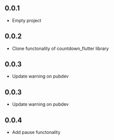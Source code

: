 ## 0.0.1
* Empty project

## 0.0.2
* Clone functonality of countdown_flutter library

## 0.0.3
* Update warning on pubdev

## 0.0.3
* Update warning on pubdev

## 0.0.4
* Add pause functonality